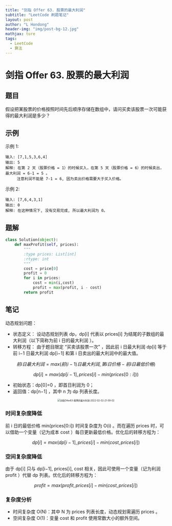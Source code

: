 ```yaml
---
title: "剑指 Offer 63. 股票的最大利润"
subtitle: "LeetCode 刷题笔记"
layout: post
author: "L Hondong"
header-img: "img/post-bg-12.jpg"
mathjax: ture
tags:
  - LeetCode
  - 算法
---
```


# 剑指 Offer 63. 股票的最大利润

## 题目

假设把某股票的价格按照时间先后顺序存储在数组中，请问买卖该股票一次可能获得的最大利润是多少？

## 示例

示例 1:

```
输入: [7,1,5,3,6,4]
输出: 5
解释: 在第 2 天（股票价格 = 1）的时候买入，在第 5 天（股票价格 = 6）的时候卖出，最大利润 = 6-1 = 5 。
     注意利润不能是 7-1 = 6, 因为卖出价格需要大于买入价格。
```

示例 2:

```
输入: [7,6,4,3,1]
输出: 0
解释: 在这种情况下, 没有交易完成, 所以最大利润为 0。
```

## 题解

```python
class Solution(object):
    def maxProfit(self, prices):
        """
        :type prices: List[int]
        :rtype: int
        """
        cost = price[0]
        profit = 0
        for i in prices:
            cost = min(i,cost)
            profit = max(profit, i - cost)
        return profit
```

## 笔记

动态规划问题：

- 状态定义： 设动态规划列表 dp，dp[i] 代表以 prices[i] 为结尾的子数组的最大利润（以下简称为前 i 日的最大利润 ）。
- 转移方程： 由于题目限定 “买卖该股票一次” ，因此前 i 日最大利润 dp[i] 等于前 i−1 日最大利润 dp[i−1] 和第 i 日卖出的最大利润中的最大值。

$$
前 i 日最大利润=max(前(i−1)日最大利润,第i日价格−前i日最低价格)
$$

$$
dp[i]=max(dp[i−1],prices[i]−min(prices[0:i]))
$$

- 初始状态：dp[0]=0 ，即首日利润为 0；
- 返回值：dp[n−1] ，其中 n 为 dp 列表长度。

<div align=center><img src="https://lhondong-pic.oss-cn-shenzhen.aliyuncs.com/img/assets/剑指Offer63-股票的最大利润-2022-02-02-21-59-02.png" alt="剑指Offer63-股票的最大利润-2022-02-02-21-59-02" style="zoom:50%;" /></div>

### 时间复杂度降低

前 i 日的最低价格 min(prices[0:i]) 时间复杂度为 O(i) 。而在遍历 prices 时，可以借助一个变量（记为成本 cost ）每日更新最低价格。优化后的转移方程为：

$$
dp[i]=max(dp[i−1],prices[i]−min(cost,prices[i])
$$

### 空间复杂度降低

由于 dp[i] 只与 dp[i−1], prices[i], cost 相关，因此可使用一个变量（记为利润 profit ）代替 dp 列表。优化后的转移方程为：

$$
profit=max(profit,prices[i]−min(cost,prices[i])
$$

### 复杂度分析

- 时间复杂度 O(N)：其中 N 为 prices 列表长度，动态规划需遍历  prices 。
- 空间复杂度 O(1)：变量 cost 和 profit 使用常数大小的额外空间。
